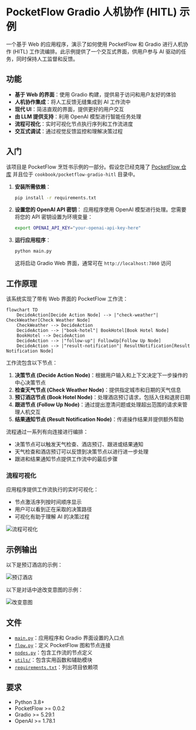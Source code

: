 # PocketFlow Gradio 人机协作 (HITL) 示例

一个基于 Web 的应用程序，演示了如何使用 PocketFlow 和 Gradio 进行人机协作 (HITL) 工作流编排。此示例提供了一个交互式界面，供用户参与 AI 驱动的任务，同时保持人工监督和反馈。

## 功能

- **基于 Web 的界面**：使用 Gradio 构建，提供易于访问和用户友好的体验
- **人机协作集成**：将人工反馈无缝集成到 AI 工作流中
- **现代 UI**：简洁直观的界面，提供更好的用户交互
- **由 LLM 提供支持**：利用 OpenAI 模型进行智能任务处理
- **流程可视化**：实时可视化节点执行序列和工作流进度
- **交互式调试**：通过视觉反馈监控和理解决策过程

## 入门

该项目是 PocketFlow 烹饪书示例的一部分。假设您已经克隆了 [PocketFlow 仓库](https://github.com/the-pocket/PocketFlow) 并且位于 `cookbook/pocketflow-gradio-hitl` 目录中。

1. **安装所需依赖**：
    ```bash
    pip install -r requirements.txt
    ```

2. **设置您的 OpenAI API 密钥**：
    应用程序使用 OpenAI 模型进行处理。您需要将您的 API 密钥设置为环境变量：
    ```bash
    export OPENAI_API_KEY="your-openai-api-key-here"
    ```

3. **运行应用程序**：
    ```bash
    python main.py
    ```
    这将启动 Gradio Web 界面，通常可在 `http://localhost:7860` 访问

## 工作原理

该系统实现了带有 Web 界面的 PocketFlow 工作流：

```mermaid
flowchart TD
    DecideAction[Decide Action Node] --> |"check-weather"| CheckWeather[Check Weather Node]
    CheckWeather --> DecideAction
    DecideAction --> |"book-hotel"| BookHotel[Book Hotel Node]
    BookHotel --> DecideAction
    DecideAction --> |"follow-up"| FollowUp[Follow Up Node]
    DecideAction --> |"result-notification"| ResultNotification[Result Notification Node]
```

工作流包含以下节点：

1. **决策节点 (Decide Action Node)**：根据用户输入和上下文决定下一步操作的中心决策节点
2. **检查天气节点 (Check Weather Node)**：提供指定城市和日期的天气信息
3. **预订酒店节点 (Book Hotel Node)**：处理酒店预订请求，包括入住和退房日期
4. **跟进节点 (Follow Up Node)**：通过提出澄清问题或处理超出范围的请求来管理人机交互
5. **结果通知节点 (Result Notification Node)**：传递操作结果并提供额外帮助

流程通过一系列有向连接进行编排：
- 决策节点可以触发天气检查、酒店预订、跟进或结果通知
- 天气检查和酒店预订可以反馈到决策节点以进行进一步处理
- 跟进和结果通知节点提供工作流中的最后步骤

### 流程可视化

应用程序提供工作流执行的实时可视化：
- 节点激活序列按时间顺序显示
- 用户可以看到正在采取的决策路径
- 可视化有助于理解 AI 的决策过程

![流程可视化](./assets/flow_visualization.png)

## 示例输出

以下是预订酒店的示例：

![预订酒店](./assets/book_hotel.png)

以下是对话中途改变意图的示例：

![改变意图](./assets/change_intention.png)

## 文件

- [`main.py`](./main.py)：应用程序和 Gradio 界面设置的入口点
- [`flow.py`](./flow.py)：定义 PocketFlow 图和节点连接
- [`nodes.py`](./nodes.py)：包含工作流的节点定义
- [`utils/`](./utils/)：包含实用函数和辅助模块
- [`requirements.txt`](./requirements.txt)：列出项目依赖项

## 要求

- Python 3.8+
- PocketFlow >= 0.0.2
- Gradio >= 5.29.1
- OpenAI >= 1.78.1
